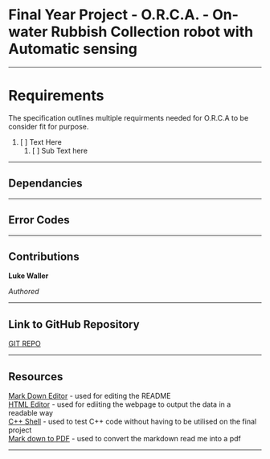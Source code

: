# Final Year Project - O.R.C.A. - On-water Rubbish Collection robot with Automatic sensing
----


# Requirements
The specification outlines multiple requirments needed for O.R.C.A to be consider fit for purpose.

1. [ ] Text Here
    1. [ ] Sub Text here 

----
## Dependancies

----
## Error Codes

----
## Contributions
**Luke Waller**

*Authored*


----
## Link to GitHub Repository

[GIT REPO](https://github.com/LukeDWaller99/Final_Year_Project.git)

----
## Resources

[Mark Down Editor](https://markdown-editor.github.io/) - used for editing the README <br>
[HTML Editor](https://html-online.com/editor/) - used for ediiting the webpage to output the data in a readable way <br>
[C++ Shell](http://cpp.sh/) - used to test C++ code without having to be utilised on the final project <br>
[Mark down to PDF](https://md2pdf.netlify.app/) - used to convert the markdown read me into a pdf <br>

----